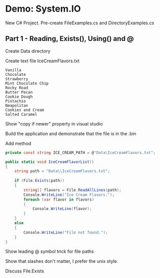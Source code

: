 # Demo: System.IO

New C# Project. Pre-create FileExamples.cs and DirectoryExamples.cs

## Part 1 - Reading, Exists(), Using() and @

Create Data directory

Create text file IceCreamFlavors.txt

```
Vanilla
Chocolate
Strawberry
Mint Chocolate Chip
Rocky Road
Butter Pecan
Cookie Dough
Pistachio
Neapolitan
Cookies and Cream
Salted Caramel
```

Show "copy if newer" property in visual studio

Build the application and demonstrate that the file is in the .bin

Add method 

```c#
private const string ICE_CREAM_PATH = @"Data\IceCreamFlavors.txt";

public static void IceCreamFlavorList()
{
    string path = "Data\\IceCreamFlavors.txt";
    
    if (File.Exists(path))
    {
        string[] flavors = File.ReadAllLines(path);
        Console.WriteLine("Ice Cream Flavors:");
        foreach (var flavor in flavors)
        {
            Console.WriteLine(flavor);
        }
    }
    else
    {
        Console.WriteLine("File not found.");
    }
}
```

Show leading @ symbol trick for file paths

Show that slashes don't matter, I prefer the unix style.

Discuss File.Exists
